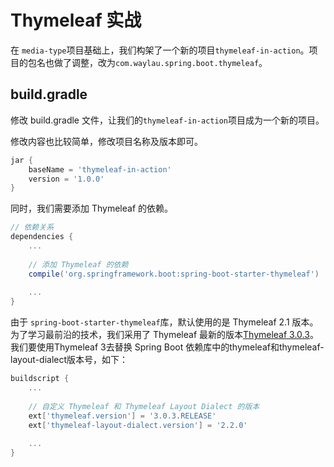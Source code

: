 # Thymeleaf 实战


在 `media-type`项目基础上，我们构架了一个新的项目`thymeleaf-in-action`。项目的包名也做了调整，改为`com.waylau.spring.boot.thymeleaf`。


## build.gradle

修改 build.gradle 文件，让我们的`thymeleaf-in-action`项目成为一个新的项目。

修改内容也比较简单，修改项目名称及版本即可。

```groovy
jar {
	baseName = 'thymeleaf-in-action'
	version = '1.0.0'
}
```

同时，我们需要添加 Thymeleaf 的依赖。

```groovy
// 依赖关系
dependencies {
	...
 
	// 添加 Thymeleaf 的依赖
	compile('org.springframework.boot:spring-boot-starter-thymeleaf')
	
 	...
}
```

	
	
由于 `spring-boot-starter-thymeleaf`库，默认使用的是 Thymeleaf 2.1 版本。为了学习最前沿的技术，我们采用了 Thymeleaf 最新的版本[Thymeleaf 3.0.3](http://www.thymeleaf.org/)。我们要使用Thymeleaf 3去替换 Spring Boot 依赖库中的thymeleaf和thymeleaf-layout-dialect版本号，如下：


```groovy
buildscript {
 	...	
 	
	// 自定义 Thymeleaf 和 Thymeleaf Layout Dialect 的版本
	ext['thymeleaf.version'] = '3.0.3.RELEASE'
	ext['thymeleaf-layout-dialect.version'] = '2.2.0'
	
	...
}
```

